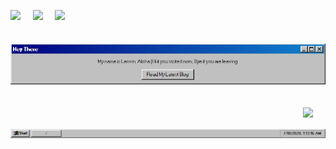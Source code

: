 <img src="https://win98icons.alexmeub.com/icons/png/computer_explorer_cool-0.png" width='36'/>&nbsp;&nbsp;&nbsp;&nbsp;&nbsp;<img src="https://win98icons.alexmeub.com/icons/png/directory_closed-4.png" width='36'/>&nbsp;&nbsp;&nbsp;&nbsp;&nbsp;<img src="https://win98icons.alexmeub.com/icons/png/internet_connection_wiz-4.png" width='36'/>
<br>
<br>
&nbsp;&nbsp;&nbsp;&nbsp;&nbsp;&nbsp;&nbsp;&nbsp;<img  src="https://raw.githubusercontent.com/98lenvi/98lenvi/master/aloha.jpg" width='750'>
<br>
<br>
<br>
<img align='right' src="https://win98icons.alexmeub.com/icons/png/recycle_bin_full_cool-0.png" width='36'>
<br>
<br>
<img src="https://raw.githubusercontent.com/98lenvi/98lenvi/master/taskabr.png">
